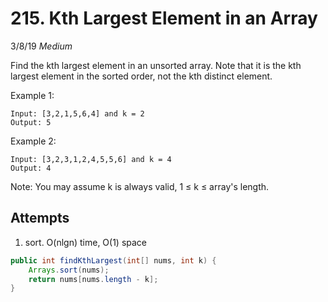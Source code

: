 # 215. Kth Largest Element in an Array
3/8/19
*Medium*

Find the kth largest element in an unsorted array. Note that it is the kth largest element in the sorted order, not the kth distinct element.

Example 1:
```
Input: [3,2,1,5,6,4] and k = 2
Output: 5
```
Example 2:
```
Input: [3,2,3,1,2,4,5,5,6] and k = 4
Output: 4
```
Note:
You may assume k is always valid, 1 ≤ k ≤ array's length.

## Attempts
1. sort. O(nlgn) time, O(1) space
```Java
public int findKthLargest(int[] nums, int k) {
    Arrays.sort(nums);
    return nums[nums.length - k];
}
```
